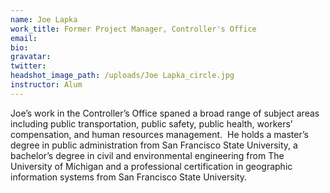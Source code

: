 ```yaml
---
name: Joe Lapka
work_title: Former Project Manager, Controller's Office
email:
bio:
gravatar:
twitter:
headshot_image_path: /uploads/Joe Lapka_circle.jpg
instructor: Alum
---
```


Joe’s work in the Controller’s Office spaned a broad range of subject areas including public transportation, public safety, public health, workers’ compensation, and human resources management.&nbsp; He holds a master’s degree in public administration from San Francisco State University, a bachelor’s degree in civil and environmental engineering from The University of Michigan and a professional certification in geographic information systems from San Francisco State University.
